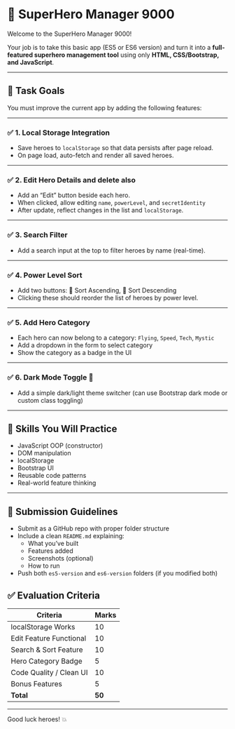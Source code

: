 # 🦸 SuperHero Manager 9000

Welcome to the SuperHero Manager 9000!

Your job is to take this basic app (ES5 or ES6 version) and turn it into a **full-featured superhero management tool** using only **HTML, CSS/Bootstrap, and JavaScript**.

---

## 🚀 Task Goals

You must improve the current app by adding the following features:

---

### ✅ 1. **Local Storage Integration**
- Save heroes to `localStorage` so that data persists after page reload.
- On page load, auto-fetch and render all saved heroes.

---

### ✅ 2. **Edit Hero Details and delete also**
- Add an “Edit” button beside each hero.
- When clicked, allow editing `name`, `powerLevel`, and `secretIdentity`
- After update, reflect changes in the list and `localStorage`.

---

### ✅ 3. **Search Filter**
- Add a search input at the top to filter heroes by name (real-time).

---

### ✅ 4. **Power Level Sort**
- Add two buttons: 🔼 Sort Ascending, 🔽 Sort Descending
- Clicking these should reorder the list of heroes by power level.

---

### ✅ 5. **Add Hero Category**
- Each hero can now belong to a category: `Flying`, `Speed`, `Tech`, `Mystic`
- Add a dropdown in the form to select category
- Show the category as a badge in the UI

---

### ✅ 6. **Dark Mode Toggle 🌙**
- Add a simple dark/light theme switcher (can use Bootstrap dark mode or custom class toggling)

---


## 🧠 Skills You Will Practice

- JavaScript OOP (constructor)
- DOM manipulation
- localStorage
- Bootstrap UI
- Reusable code patterns
- Real-world feature thinking

---

## 📁 Submission Guidelines

- Submit as a GitHub repo with proper folder structure
- Include a clean `README.md` explaining:
  - What you’ve built
  - Features added
  - Screenshots (optional)
  - How to run
- Push both `es5-version` and `es6-version` folders (if you modified both)


## ✅ Evaluation Criteria

| Criteria                | Marks |
|------------------------|-------|
| localStorage Works     | 10    |
| Edit Feature Functional| 10    |
| Search & Sort Feature  | 10    |
| Hero Category Badge    | 5     |
| Code Quality / Clean UI| 10    |
| Bonus Features         | 5     |
| **Total**              | **50**|

---

Good luck heroes! 💥
